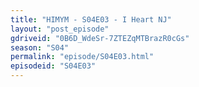 ```yaml
---
title: "HIMYM - S04E03 - I Heart NJ"
layout: "post_episode"
gdriveid: "0B6D_WdeSr-7ZTEZqMTBrazR0cGs"
season: "S04"
permalink: "episode/S04E03.html"
episodeid: "S04E03"
---
```

